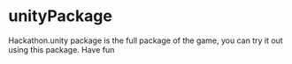 # unityPackage
Hackathon.unity package is the full package of the game, you can try it out using this package. Have fun

